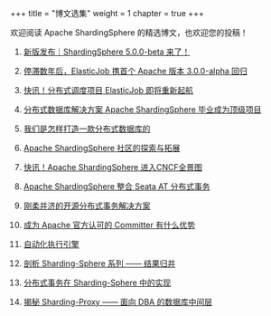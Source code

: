 +++
title = "博文选集"
weight = 1
chapter = true
+++

欢迎阅读 Apache ShardingSphere 的精选博文，也欢迎您的投稿！

1. [新版发布｜ShardingSphere 5.0.0-beta 来了！](/cn/material/ss_5.0.0beta/)

2. [停滞数年后，ElasticJob 携首个 Apache 版本 3.0.0-alpha 回归](/cn/material/alpha/)

3. [快讯！分布式调度项目 ElasticJob 即将重新起航](/cn/material/elasticjob/)  

4. [分布式数据库解决方案 Apache ShardingSphere 毕业成为顶级项目](/cn/material/graduate/) 

5. [我们是怎样打造一款分布式数据库的](/cn/material/database/)

6. [Apache ShardingSphere 社区的探索与拓展](/cn/material/community/)  

7. [快讯！Apache ShardingSphere 进入CNCF全景图](/cn/material/cncf/)  

8. [Apache ShardingSphere 整合 Seata AT 分布式事务](/cn/material/seata/)  

9. [刚柔并济的开源分布式事务解决方案](/cn/material/solution/)  

10. [成为 Apache 官方认可的 Committer 有什么优势](/cn/material/committer/) 

11. [自动化执行引擎](/cn/material/engine/) 

12. [剖析 Sharding-Sphere 系列 —— 结果归并](/cn/material/result/)  

13. [分布式事务在 Sharding-Sphere 中的实现](/cn/material/realization/) 

14. [揭秘 Sharding-Proxy —— 面向 DBA 的数据库中间层](/cn/material/proxy/) 
